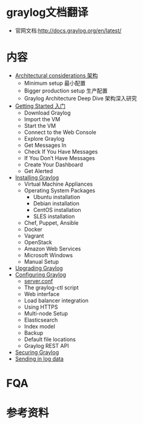 # graylog文档翻译
- 官网文档:http://docs.graylog.org/en/latest/

# 内容
- [Architectural considerations 架构](https://github.com/mds1455975151/tools/blob/master/graylog/docs/01-architecture.md)
  - Minimum setup 最小配置
  - Bigger production setup 生产配置
  - Graylog Architecture Deep Dive 架构深入研究
- [Getting Started 入门](https://github.com/mds1455975151/tools/blob/master/graylog/docs/02-getting_started.md)
  - Download Graylog
  - Import the VM
  - Start the VM
  - Connect to the Web Console
  - Explore Graylog
  - Get Messages In
  - Check If You Have Messages
  - If You Don’t Have Messages
  - Create Your Dashboard
  - Get Alerted
- [Installing Graylog](https://github.com/mds1455975151/tools/blob/master/graylog/docs/03-installation.md)
  - Virtual Machine Appliances
  - Operating System Packages
    - Ubuntu installation
    - Debian installation
    - CentOS installation
    - SLES installation
  - Chef, Puppet, Ansible
  - Docker
  - Vagrant
  - OpenStack
  - Amazon Web Services
  - Microsoft Windows
  - Manual Setup
- [Upgrading Graylog](https://github.com/mds1455975151/tools/blob/master/graylog/docs/06-upgrade.md)
- [Configuring Graylog](https://github.com/mds1455975151/tools/blob/master/graylog/docs/07-configuration.md)
  - [server.conf](https://github.com/mds1455975151/tools/blob/master/graylog/docs/07-configuration-server.conf.md)
  - The graylog-ctl script
  - Web interface
  - Load balancer integration
  - Using HTTPS
  - Multi-node Setup
  - Elasticsearch
  - Index model
  - Backup
  - Default file locations
  - Graylog REST API
- [Securing Graylog]()
- [Sending in log data]()
# FQA
# 参考资料
